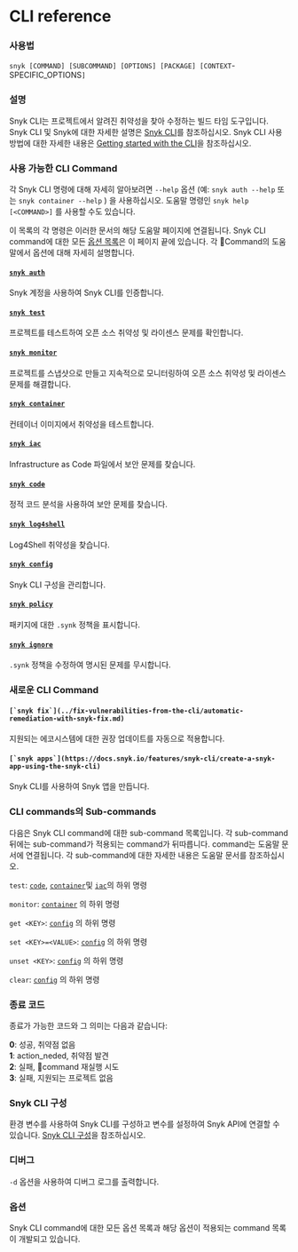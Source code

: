 # CLI reference

### 사용법

`snyk [COMMAND] [SUBCOMMAND] [OPTIONS] [PACKAGE] [CONTEXT`-SPECIFIC\_OPTIONS`]`

### 설명

Snyk CLI는 프로젝트에서 알려진 취약성을 찾아 수정하는 빌드 타임 도구입니다. Snyk CLI 및 Snyk에 대한 자세한 설명은 [Snyk CLI](https://github.com/snyk/user-docs/tree/5e52535b78618f57eda40eb08fc8fbf91e16f1f0/docs/features/snyk-cli)를 참조하십시오. Snyk CLI 사용 방법에 대한 자세한 내용은 [Getting started with the CLI](https://github.com/snyk/user-docs/tree/5e52535b78618f57eda40eb08fc8fbf91e16f1f0/docs/features/snyk-cli/getting-started-with-the-cli)을 참조하십시오.

### 사용 가능한 CLI Command

각 Snyk CLI 명령에 대해 자세히 알아보려면 `--help` 옵션 (예: `snyk auth --help` 또는 `snyk container --help` ) 을 사용하십시오. 도움말 명령인 `snyk help [<COMMAND>]` 를 사용할 수도 있습니다.

이 목록의 각 명령은 이러한 문서의 해당 도움말 페이지에 연결됩니다. Snyk CLI command에 대한 모든 [옵션 목록](https://github.com/snyk/user-docs/tree/5e52535b78618f57eda40eb08fc8fbf91e16f1f0/docs/features/snyk-cli/cli-reference#options)은 이 페이지 끝에 있습니다. 각 Command의 도움말에서 옵션에 대해 자세히 설명합니다.

#### [`snyk auth`](https://github.com/snyk/user-docs/blob/5e52535b78618f57eda40eb08fc8fbf91e16f1f0/docs/features/snyk-cli/commands/auth.md)

Snyk 계정을 사용하여 Snyk CLI를 인증합니다.

#### [`snyk test`](https://github.com/snyk/user-docs/blob/5e52535b78618f57eda40eb08fc8fbf91e16f1f0/docs/features/snyk-cli/commands/test.md)

프로젝트를 테스트하여 오픈 소스 취약성 및 라이센스 문제를 확인합니다.

#### [`snyk monitor`](https://github.com/snyk/user-docs/blob/5e52535b78618f57eda40eb08fc8fbf91e16f1f0/docs/features/snyk-cli/commands/monitor.md)

프로젝트를 스냅샷으로 만들고 지속적으로 모니터링하여 오픈 소스 취약성 및 라이센스 문제를 해결합니다.

#### [`snyk container`](https://github.com/snyk/user-docs/blob/5e52535b78618f57eda40eb08fc8fbf91e16f1f0/docs/features/snyk-cli/commands/container.md)

컨테이너 이미지에서 취약성을 테스트합니다.

#### [`snyk iac`](https://github.com/snyk/user-docs/blob/5e52535b78618f57eda40eb08fc8fbf91e16f1f0/docs/features/snyk-cli/commands/iac.md)

Infrastructure as Code 파일에서 보안 문제를 찾습니다.

#### [`snyk code`](https://github.com/snyk/user-docs/blob/5e52535b78618f57eda40eb08fc8fbf91e16f1f0/docs/features/snyk-cli/commands/code.md)

정적 코드 분석을 사용하여 보안 문제를 찾습니다.

#### [`snyk log4shell`](https://github.com/snyk/user-docs/blob/5e52535b78618f57eda40eb08fc8fbf91e16f1f0/docs/features/snyk-cli/commands/log4shell.md)

Log4Shell 취약성을 찾습니다.

#### [`snyk config`](https://github.com/snyk/user-docs/blob/5e52535b78618f57eda40eb08fc8fbf91e16f1f0/docs/features/snyk-cli/commands/config.md)

Snyk CLI 구성을 관리합니다.

#### [`snyk policy`](https://github.com/snyk/user-docs/blob/5e52535b78618f57eda40eb08fc8fbf91e16f1f0/docs/features/snyk-cli/commands/policy.md)

패키지에 대한 `.synk` 정책을 표시합니다.

#### [`snyk ignore`](https://github.com/snyk/user-docs/blob/5e52535b78618f57eda40eb08fc8fbf91e16f1f0/docs/features/snyk-cli/commands/ignore.md)

`.synk` 정책을 수정하여 명시된 문제를 무시합니다.

### 새로운 CLI Command

#### ``[`snyk fix`](../fix-vulnerabilities-from-the-cli/automatic-remediation-with-snyk-fix.md)``

지원되는 에코시스템에 대한 권장 업데이트를 자동으로 적용합니다.

#### ``[`snyk apps`](https://docs.snyk.io/features/snyk-cli/create-a-snyk-app-using-the-snyk-cli)``

Snyk CLI를 사용하여 Snyk 앱을 만듭니다.

### CLI commands의 Sub-commands

다음은 Snyk CLI command에 대한 sub-command 목록입니다. 각 sub-command 뒤에는 sub-command가 적용되는 command가 뒤따릅니다. command는 도움말 문서에 연결됩니다. 각 sub-command에 대한 자세한 내용은 도움말 문서를 참조하십시오.

`test`: [`code`](cli-3/undefined-1.md), [`container`](cli-3/undefined-3.md)및 [`iac`](cli-3/iac.md)의 하위 명령

`monitor`: [`container`](cli-3/undefined-3.md) 의 하위 명령

`get <KEY>`: [`config`](cli-3/undefined-2.md) 의 하위 명령

`set <KEY>=<VALUE>`: [`config`](cli-3/undefined-2.md) 의 하위 명령

`unset <KEY>`: [`config`](cli-3/undefined-2.md) 의 하위 명령

`clear`: [`config`](cli-3/undefined-2.md) 의 하위 명령

### 종료 코드

종료가 가능한 코드와 그 의미는 다음과 같습니다:

**0**: 성공, 취약점 없음\
**1**: action\_neded, 취약점 발견\
**2**: 실패, command 재실행 시도\
**3**: 실패, 지원되는 프로젝트 없음

### Snyk CLI 구성

환경 변수를 사용하여 Snyk CLI를 구성하고 변수를 설정하여 Snyk API에 연결할 수 있습니다. [Snyk CLI 구성](snyk-cli.md)을 참조하십시오.

### 디버그

`-d` 옵션을 사용하여 디버그 로그를 출력합니다.

### 옵션

Snyk CLI command에 대한 모든 옵션 목록과 해당 옵션이 적용되는 command 목록이 개발되고 있습니다.
